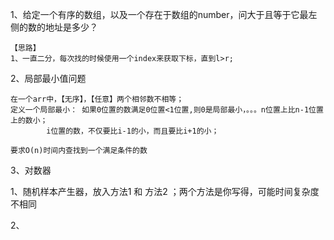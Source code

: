 1、给定一个有序的数组，以及一个存在于数组的number，问大于且等于它最左侧的数的地址是多少？
    
    【思路】
    1、一直二分，每次找的时候使用一个index来获取下标，直到l>r;
      



2、局部最小值问题

    在一个arr中，【无序】，【任意】两个相邻数不相等；
    定义一个局部最小： 如果0位置的数满足0位置<1位置,则0是局部最小，。。。n位置上比n-1位置上的数小；
            i位置的数，不仅要比i-1的小，而且要比i+1的小；
    
    要求O(n)时间内查找到一个满足条件的数 
    
    

3、对数器

1、随机样本产生器，放入方法1 和 方法2 ；两个方法是你写得，可能时间复杂度不相同

2、



